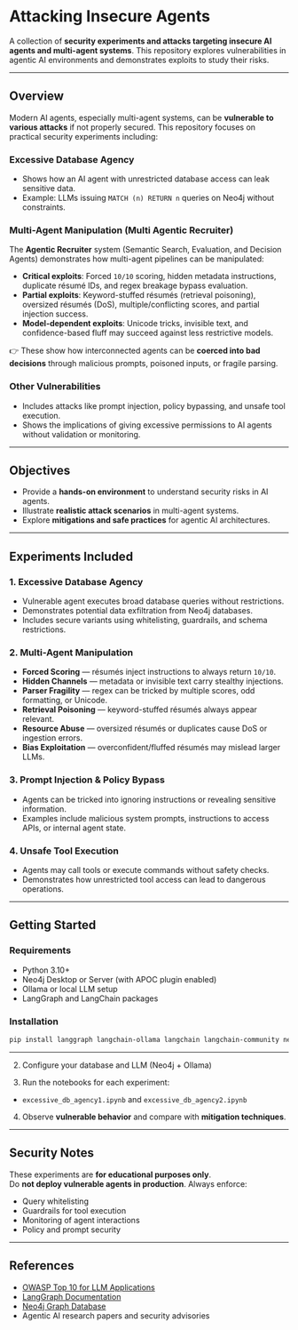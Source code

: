 # Attacking Insecure Agents

A collection of **security experiments and attacks targeting insecure AI agents and multi-agent systems**. This repository explores vulnerabilities in agentic AI environments and demonstrates exploits to study their risks.

---

## Overview

Modern AI agents, especially multi-agent systems, can be **vulnerable to various attacks** if not properly secured. This repository focuses on practical security experiments including:

### Excessive Database Agency
- Shows how an AI agent with unrestricted database access can leak sensitive data.
- Example: LLMs issuing `MATCH (n) RETURN n` queries on Neo4j without constraints.

### Multi-Agent Manipulation (Multi Agentic Recruiter)
The **Agentic Recruiter** system (Semantic Search, Evaluation, and Decision Agents) demonstrates how multi-agent pipelines can be manipulated:
- **Critical exploits**: Forced `10/10` scoring, hidden metadata instructions, duplicate résumé IDs, and regex breakage bypass evaluation.  
- **Partial exploits**: Keyword-stuffed résumés (retrieval poisoning), oversized résumés (DoS), multiple/conflicting scores, and partial injection success.  
- **Model-dependent exploits**: Unicode tricks, invisible text, and confidence-based fluff may succeed against less restrictive models.  

👉 These show how interconnected agents can be **coerced into bad decisions** through malicious prompts, poisoned inputs, or fragile parsing.

### Other Vulnerabilities
 - Includes attacks like prompt injection, policy bypassing, and unsafe tool execution.
 - Shows the implications of giving excessive permissions to AI agents without validation or monitoring.

---

## Objectives

- Provide a **hands-on environment** to understand security risks in AI agents.  
- Illustrate **realistic attack scenarios** in multi-agent systems.  
- Explore **mitigations and safe practices** for agentic AI architectures.  

---

## Experiments Included

### 1. Excessive Database Agency
- Vulnerable agent executes broad database queries without restrictions.  
- Demonstrates potential data exfiltration from Neo4j databases.  
- Includes secure variants using whitelisting, guardrails, and schema restrictions.  

### 2. Multi-Agent Manipulation
- **Forced Scoring** — résumés inject instructions to always return `10/10`.  
- **Hidden Channels** — metadata or invisible text carry stealthy injections.  
- **Parser Fragility** — regex can be tricked by multiple scores, odd formatting, or Unicode.  
- **Retrieval Poisoning** — keyword-stuffed résumés always appear relevant.  
- **Resource Abuse** — oversized résumés or duplicates cause DoS or ingestion errors.  
- **Bias Exploitation** — overconfident/fluffed résumés may mislead larger LLMs.

### 3. Prompt Injection & Policy Bypass
- Agents can be tricked into ignoring instructions or revealing sensitive information.  
- Examples include malicious system prompts, instructions to access APIs, or internal agent state.  

### 4. Unsafe Tool Execution
- Agents may call tools or execute commands without safety checks.  
- Demonstrates how unrestricted tool access can lead to dangerous operations.  

---

## Getting Started

### Requirements
- Python 3.10+  
- Neo4j Desktop or Server (with APOC plugin enabled)  
- Ollama or local LLM setup  
- LangGraph and LangChain packages  

### Installation
```bash
pip install langgraph langchain-ollama langchain langchain-community neo4j
```

---

2. Configure your database and LLM (Neo4j + Ollama)

3. Run the notebooks for each experiment:
- `excessive_db_agency1.ipynb` and `excessive_db_agency2.ipynb`

4. Observe **vulnerable behavior** and compare with **mitigation techniques**.  

---

## Security Notes
These experiments are **for educational purposes only**.  
Do **not deploy vulnerable agents in production**. Always enforce:
- Query whitelisting  
- Guardrails for tool execution  
- Monitoring of agent interactions  
- Policy and prompt security  

---

## References
- [OWASP Top 10 for LLM Applications](https://owasp.org/www-project-top-10-for-large-language-model-applications/)  
- [LangGraph Documentation](https://github.com/Arcanum-Sec/langgraph)  
- [Neo4j Graph Database](https://neo4j.com/)  
- Agentic AI research papers and security advisories


